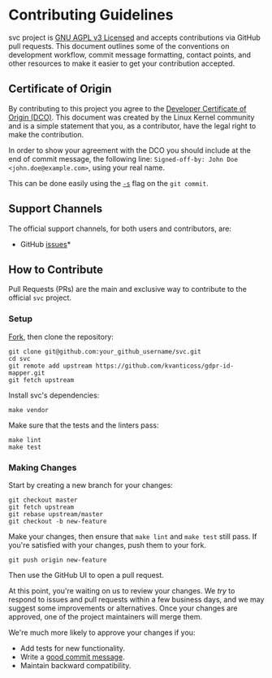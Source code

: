 # Contributing Guidelines

svc project is [GNU AGPL v3 Licensed](LICENSE.md) and accepts contributions via
GitHub pull requests. This document outlines some of the conventions on
development workflow, commit message formatting, contact points, and other
resources to make it easier to get your contribution accepted.


## Certificate of Origin

By contributing to this project you agree to the [Developer Certificate of
Origin (DCO)](DCO). This document was created by the Linux Kernel community and
is a simple statement that you, as a contributor, have the legal right to make
the contribution.

In order to show your agreement with the DCO you should include at the end of
commit message, the following line: `Signed-off-by: John Doe <john.doe@example.com>`,
using your real name.

This can be done easily using the [`-s`](https://github.com/git/git/blob/b2c150d3aa82f6583b9aadfecc5f8fa1c74aca09/Documentation/git-commit.txt#L154-L161) flag on the `git commit`.


## Support Channels

The official support channels, for both users and contributors, are:

- GitHub [issues](https://github.com/kvanticoss/gdpr-id-mapper/issues)*


## How to Contribute

Pull Requests (PRs) are the main and exclusive way to contribute to the
official `svc` project.


### Setup

[Fork][fork], then clone the repository:

```
git clone git@github.com:your_github_username/svc.git
cd svc
git remote add upstream https://github.com/kvanticoss/gdpr-id-mapper.git
git fetch upstream
```

Install svc's dependencies:

```
make vendor
```

Make sure that the tests and the linters pass:

```
make lint
make test
```


### Making Changes

Start by creating a new branch for your changes:

```
git checkout master
git fetch upstream
git rebase upstream/master
git checkout -b new-feature
```

Make your changes, then ensure that `make lint` and `make test` still pass. If
you're satisfied with your changes, push them to your fork.

```
git push origin new-feature
```

Then use the GitHub UI to open a pull request.

At this point, you're waiting on us to review your changes. We *try* to respond
to issues and pull requests within a few business days, and we may suggest some
improvements or alternatives. Once your changes are approved, one of the
project maintainers will merge them.

We're much more likely to approve your changes if you:

* Add tests for new functionality.
* Write a [good commit message][commit-message].
* Maintain backward compatibility.

[fork]: https://github.com/uber-go/zap/fork
[open-issue]: https://github.com/kvanticoss/gdpr-id-mapper/issues/new
[commit-message]: http://tbaggery.com/2008/04/19/a-note-about-git-commit-messages.html
